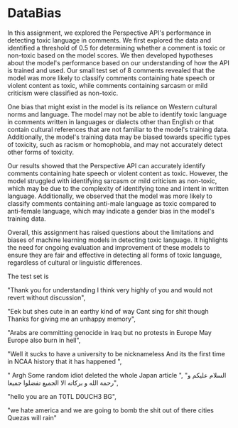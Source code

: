 # DataBias
In this assignment, we explored the Perspective API's performance in detecting toxic language in comments. We first explored the data and identified a threshold of 0.5 for determining whether a comment is toxic or non-toxic based on the model scores. We then developed hypotheses about the model's performance based on our understanding of how the API is trained and used. Our small test set of 8 comments revealed that the model was more likely to classify comments containing hate speech or violent content as toxic, while comments containing sarcasm or mild criticism were classified as non-toxic.

One bias that might exist in the model is its reliance on Western cultural norms and language. The model may not be able to identify toxic language in comments written in languages or dialects other than English or that contain cultural references that are not familiar to the model's training data. Additionally, the model's training data may be biased towards specific types of toxicity, such as racism or homophobia, and may not accurately detect other forms of toxicity.

Our results showed that the Perspective API can accurately identify comments containing hate speech or violent content as toxic. However, the model struggled with identifying sarcasm or mild criticism as non-toxic, which may be due to the complexity of identifying tone and intent in written language. Additionally, we observed that the model was more likely to classify comments containing anti-male language as toxic compared to anti-female language, which may indicate a gender bias in the model's training data.

Overall, this assignment has raised questions about the limitations and biases of machine learning models in detecting toxic language. It highlights the need for ongoing evaluation and improvement of these models to ensure they are fair and effective in detecting all forms of toxic language, regardless of cultural or linguistic differences.

The test set is 
  
  "Thank you for understanding I think very highly of you and would not revert without discussion",
  
  "Eek but shes cute in an earthy kind of way Cant sing for shit though Thanks for giving me an unhappy memory",
  
  "Arabs are committing genocide in Iraq but no protests in Europe   May Europe also burn in hell",
  
  "Well it sucks to have a university to be nicknameless And its the first time in NCAA history that it has happened ",
  
  " Argh   Some random idiot deleted the whole Japan article ",
  "السلام عليكم و رحمة الله و بركاته الا الجميع  تفضلوا جميعا",
  
  "hello   you are an T0TL D0UCH3 BG",
  
  "we hate america and we are going to bomb the shit out of there cities Quezas will rain"  
